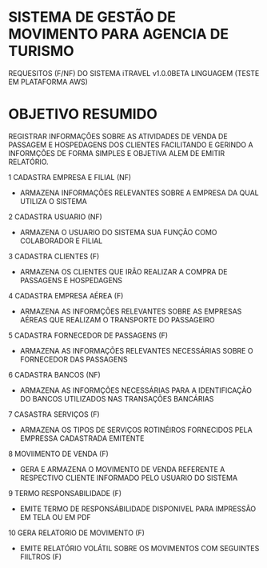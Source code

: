 # SISTEMA DE GESTÃO DE MOVIMENTO PARA AGENCIA DE TURISMO 

REQUESITOS (F/NF) DO SISTEMA iTRAVEL v1.0.0BETA LINGUAGEM (TESTE EM PLATAFORMA AWS)

# OBJETIVO RESUMIDO
REGISTRAR INFORMAÇÔES SOBRE AS ATIVIDADES DE VENDA DE PASSAGEM E HOSPEDAGENS DOS CLIENTES FACILITANDO E GERINDO A INFORMÇÕES DE FORMA SIMPLES E OBJETIVA ALEM DE EMITIR RELATÓRIO.

1 CADASTRA EMPRESA E FILIAL (NF)
  - ARMAZENA INFORMAÇÕES RELEVANTES SOBRE A EMPRESA DA QUAL UTILIZA O SISTEMA

2 CADASTRA USUARIO  (NF)
  - ARMAZENA O USUARIO DO SISTEMA SUA FUNÇÃO COMO COLABORADOR E FILIAL

3 CADASTRA CLIENTES (F)
  - ARMAZENA OS CLIENTES QUE IRÃO REALIZAR A COMPRA DE PASSAGENS E HOSPEDAGENS

4 CADASTRA EMPRESA AÉREA (F)
  - ARMAZENA AS INFORMÇÕES RELEVANTES SOBRE AS EMPRESAS AÉREAS QUE REALIZAM O TRANSPORTE DO PASSAGEIRO

5 CADASTRA FORNECEDOR DE PASSAGENS (F)
  - ARMAZENA AS INFORMAÇÕES RELEVANTES NECESSÁRIAS SOBRE O FORNECEDOR DAS PASSAGENS

6 CADASTRA BANCOS (NF)
  - ARMAZENA AS INFORMÇÕES NECESSÁRIAS PARA A IDENTIFICAÇÃO DO BANCOS UTILIZADOS NAS TRANSAÇÕES BANCÁRIAS

7 CASASTRA SERVIÇOS (F)
  - ARMAZENA OS TIPOS DE SERVIÇOS ROTINÉIROS FORNECIDOS PELA EMPRESSA CADASTRADA EMITENTE 
 
8 MOVIIMENTO DE VENDA (F)
  - GERA E ARMAZENA O MOVIMENTO DE VENDA REFERENTE A RESPECTIVO CLIENTE INFORMADO PELO USUARIO DO SISTEMA

9 TERMO RESPONSABILIDADE (F)
  - EMITE TERMO DE RESPONSÁBILIDADE DISPONIVEL PARA IMPRESSÃO EM TELA OU EM PDF

10 GERA RELATORIO DE MOVIMENTO (F)
  - EMITE RELATÓRIO VOLÁTIL SOBRE OS MOVIMENTOS COM SEGUINTES FIILTROS (F) 
